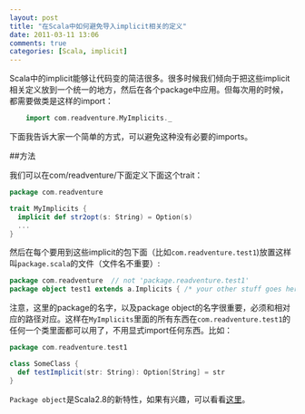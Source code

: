 ```yaml
---
layout: post
title: "在Scala中如何避免导入implicit相关的定义"
date: 2011-03-11 13:06
comments: true
categories: [Scala, implicit]
---
```

Scala中的implicit能够让代码变的简洁很多。很多时候我们倾向于把这些implicit相关定义放到一个统一的地方，然后在各个package中应用。但每次用的时候，都需要做类是这样的import：

``` scala
    import com.readventure.MyImplicits._
```
下面我告诉大家一个简单的方式，可以避免这种没有必要的imports。

##方法

我们可以在com/readventure/下面定义下面这个trait：
``` scala
package com.readventure

trait MyImplicits {
  implicit def str2opt(s: String) = Option(s)
  ...
}
```
然后在每个要用到这些implicit的包下面（比如`com.readventure.test1`)放置这样叫`package.scala`的文件（文件名不重要）:
``` scala
package com.readventure  // not 'package.readventure.test1'
package object test1 extends a.Implicits { /* your other stuff goes here */}
```

注意，这里的package的名字，以及package object的名字很重要，必须和相对应的路径对应。这样在`MyImplicits`里面的所有东西在`com.readventure.test1`的任何一个类里面都可以用了，不用显式import任何东西。比如：
``` scala
package com.readventure.test1

class SomeClass {
  def testImplicit(str: String): Option[String] = str
}
```

`Package object`是Scala2.8的新特性，如果有兴趣，可以看看[这里](http://www.artima.com/scalazine/articles/package_objects.html)。
